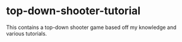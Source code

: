 # top-down-shooter-tutorial
This contains a top-down shooter game based off my knowledge and various tutorials.
